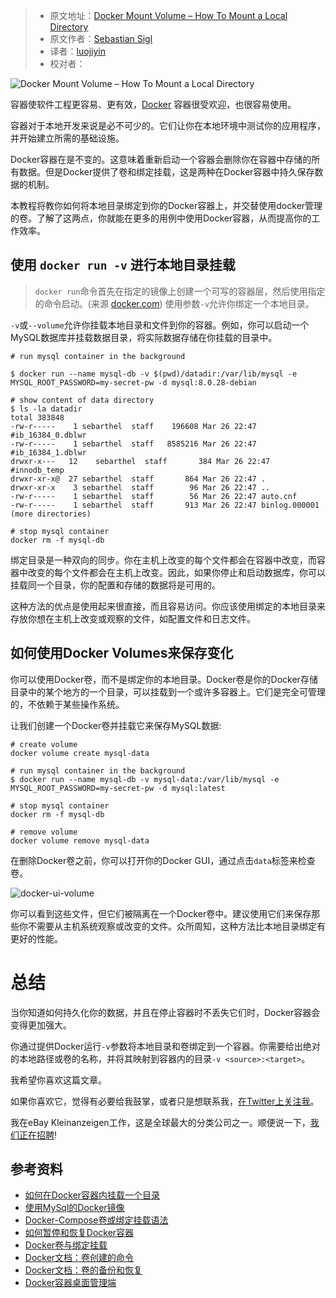 > - 原文地址：[Docker Mount Volume – How To Mount a Local Directory](https://www.freecodecamp.org/news/docker-mount-volume-guide-how-to-mount-a-local-directory/)
> - 原文作者：[Sebastian Sigl](https://www.freecodecamp.org/news/author/sesigl/)
> - 译者：[luojiyin](https://github.com/luojiyin1987)
> - 校对者：

![Docker Mount Volume – How To Mount a Local Directory](https://www.freecodecamp.org/news/content/images/size/w2000/2022/03/Docker-mount-volume-guide.png)

容器使软件工程更容易、更有效，[Docker](https://www.docker.com/) 容器很受欢迎，也很容易使用。

容器对于本地开发来说是必不可少的。它们让你在本地环境中测试你的应用程序，并开始建立所需的基础设施。

Docker容器在是不变的。这意味着重新启动一个容器会删除你在容器中存储的所有数据。但是Docker提供了卷和绑定挂载，这是两种在Docker容器中持久保存数据的机制。

本教程将教你如何将本地目录绑定到你的Docker容器上，并交替使用docker管理的卷。了解了这两点，你就能在更多的用例中使用Docker容器，从而提高你的工作效率。

## 使用 `docker run -v` 进行本地目录挂载

> `docker run`命令首先在指定的镜像上创建一个可写的容器层，然后使用指定的命令启动。(来源 [docker.com](https://www.bing.com/search?form=MOZLBR&ptag=MOZZ0000000011&pc=MOZD&q=docker+run+)) 
使用参数`-v`允许你绑定一个本地目录。

`-v`或`--volume`允许你挂载本地目录和文件到你的容器。例如，你可以启动一个MySQL数据库并挂载数据目录，将实际数据存储在你挂载的目录中。

```shell
# run mysql container in the background

$ docker run --name mysql-db -v $(pwd)/datadir:/var/lib/mysql -e MYSQL_ROOT_PASSWORD=my-secret-pw -d mysql:8.0.28-debian

# show content of data directory
$ ls -la datadir
total 383848
-rw-r-----    1 sebarthel  staff    196608 Mar 26 22:47 #ib_16384_0.dblwr
-rw-r-----    1 sebarthel  staff   8585216 Mar 26 22:47 #ib_16384_1.dblwr
drwxr-x---   12    sebarthel  staff       384 Mar 26 22:47 #innodb_temp
drwxr-xr-x@  27 sebarthel  staff       864 Mar 26 22:47 .
drwxr-xr-x    3 sebarthel  staff        96 Mar 26 22:47 ..
-rw-r-----    1 sebarthel  staff        56 Mar 26 22:47 auto.cnf
-rw-r-----    1 sebarthel  staff       913 Mar 26 22:47 binlog.000001
(more directories)

# stop mysql container
docker rm -f mysql-db
```

绑定目录是一种双向的同步。你在主机上改变的每个文件都会在容器中改变，而容器中改变的每个文件都会在主机上改变。因此，如果你停止和启动数据库，你可以挂载同一个目录，你的配置和存储的数据将是可用的。

这种方法的优点是使用起来很直接，而且容易访问。你应该使用绑定的本地目录来存放你想在主机上改变或观察的文件，如配置文件和日志文件。

## 如何使用Docker Volumes来保存变化

你可以使用Docker卷，而不是绑定你的本地目录。Docker卷是你的Docker存储目录中的某个地方的一个目录，可以挂载到一个或许多容器上。它们是完全可管理的，不依赖于某些操作系统。

让我们创建一个Docker卷并挂载它来保存MySQL数据:

```shell
# create volume
docker volume create mysql-data

# run mysql container in the background
$ docker run --name mysql-db -v mysql-data:/var/lib/mysql -e MYSQL_ROOT_PASSWORD=my-secret-pw -d mysql:latest

# stop mysql container
docker rm -f mysql-db

# remove volume
docker volume remove mysql-data
```

在删除Docker卷之前，你可以打开你的Docker GUI，通过点击`data`标签来检查卷。

![docker-ui-volume](https://www.freecodecamp.org/news/content/images/2022/03/docker-ui-volume.png)

你可以看到这些文件，但它们被隔离在一个Docker卷中。建议使用它们来保存那些你不需要从主机系统观察或改变的文件。众所周知，这种方法比本地目录绑定有更好的性能。

# 总结

当你知道如何持久化你的数据，并且在停止容器时不丢失它们时，Docker容器会变得更加强大。

你通过提供Docker运行`-v`参数将本地目录和卷绑定到一个容器。你需要给出绝对的本地路径或卷的名称，并将其映射到容器内的目录`-v <source>:<target>`。

我希望你喜欢这篇文章。

如果你喜欢它，觉得有必要给我鼓掌，或者只是想联系我，[在Twitter上关注我](https://twitter.com/sesigl)。

我在eBay Kleinanzeigen工作，这是全球最大的分类公司之一。顺便说一下，[我们正在招聘](https://www.ebay-kleinanzeigen.de/careers)!

## 参考资料

- [如何在Docker容器内挂载一个目录](https://towardsdatascience.com/how-to-mount-a-directory-inside-a-docker-container-4cee379c298b)
- [使用MySql的Docker镜像](https://hub.docker.com/_/mysql/)
- [Docker-Compose卷或绑定挂载语法](https://maximorlov.com/docker-compose-syntax-volume-or-bind-mount/)
- [如何暂停和恢复Docker容器](https://www.thegeekdiary.com/how-to-pause-and-resume-docker-containers/)
- [Docker卷与绑定挂载](https://blog.logrocket.com/docker-volumes-vs-bind-mounts/)
- [Docker文档：卷创建的命令](https://docs.docker.com/engine/reference/commandline/volume_create/)
- [Docker文档：卷的备份和恢复](https://docs.docker.com/storage/volumes/#backup-restore-or-migrate-data-volumes)
- [Docker容器桌面管理端](https://blog.jessfraz.com/post/docker-containers-on-the-desktop/)
